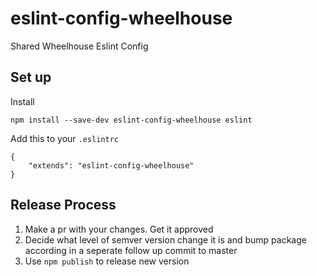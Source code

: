 # eslint-config-wheelhouse

Shared Wheelhouse Eslint Config

## Set up

Install

```
npm install --save-dev eslint-config-wheelhouse eslint
```

Add this to your `.eslintrc`

```
{
    "extends": "eslint-config-wheelhouse"
}
```


## Release Process

1. Make a pr with your changes. Get it approved
2. Decide what level of semver version change it is and bump package according in a seperate follow up commit to master
3. Use `npm publish` to release new version
